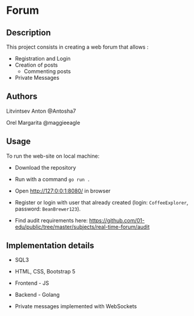 
# Forum

## Description

This project consists in creating a web forum that allows :

-   Registration and Login
-   Creation of posts
    -   Commenting posts
-   Private Messages

## Authors

Litvintsev Anton @Antosha7

Orel Margarita @maggieeagle

## Usage
  
To run the web-site on local machine:

- Download the repository

- Run with a command `go run .`

- Open [http://127:0:0:1:8080/](http://127:0:0:1:8080/) in browser

- Register or login with user that already created (login: `CoffeeExplorer`, password: `BeanBrewer123`).

- Find audit requirements here: https://github.com/01-edu/public/tree/master/subjects/real-time-forum/audit

## Implementation details

- SQL3

- HTML, CSS, Bootstrap 5

- Frontend - JS

- Backend - Golang

- Private messages implemented with WebSockets

